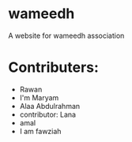 # wameedh
A website for wameedh association

# Contributers:
* Rawan 
* I'm Maryam
* Alaa Abdulrahman 
* contributor: Lana
* amal
* I am fawziah
